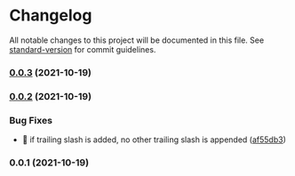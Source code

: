 # Changelog

All notable changes to this project will be documented in this file. See [standard-version](https://github.com/conventional-changelog/standard-version) for commit guidelines.

### [0.0.3](https://github.com/kometenstaub/copy-publish-url/compare/0.0.2...0.0.3) (2021-10-19)

### [0.0.2](https://github.com/kometenstaub/copy-publish-url/compare/0.0.1...0.0.2) (2021-10-19)


### Bug Fixes

* :bug: if trailing slash is added, no other trailing slash is appended ([af55db3](https://github.com/kometenstaub/copy-publish-url/commit/af55db3a9c37054eeb29a7c236a1950d45232ae1))

### 0.0.1 (2021-10-19)
